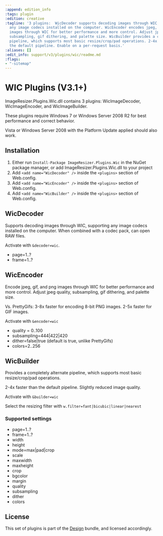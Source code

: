 ```yaml
---
:append: edition_info
:tags: plugin
:edition: creative
:tagline: '3 plugins:  WicDecoder supports decoding images through WIC, supporting
  any image codecs installed on the computer. WicEncoder encodes jpeg, gif, and png
  images through WIC for better performance and more control. Adjust jpeg quality,
  subsampling, gif dithering, and palette size. WicBuilder provides a completely alternate
  pipeline, which supports most basic resize/crop/pad operations. 2-4x faster than
  the default pipeline. Enable on a per-request basis.'
:aliases: []
:edit_info: support/v3/plugins/wic/readme.md
:flags:
- "-sitemap"
---
```


# WIC Plugins (V3.1+)

ImageResizer.Plugins.Wic.dll contains 3 plugins: WicImageDecoder, WicImageEncoder, and WicImageBuilder.

These plugins require Windows 7 or Windows Server 2008 R2 for best performance and correct behavior.

Vista or Windows Server 2008 with the Platform Update applied should also work.

## Installation

1. Either run `Install-Package ImageResizer.Plugins.Wic` in the NuGet package manager, or add ImageResizer.Plugins.Wic.dll to your project
2. Add `<add name="WicDecoder" />` inside the `<plugins>` section of Web.config.
3. Add `<add name="WicEncoder" />` inside the `<plugins>` section of Web.config.
4. Add `<add name="WicBuilder" />` inside the `<plugins>` section of Web.config.


## WicDecoder

Supports decoding images through WIC, supporting any image codecs installed on the computer. When combined with a codec pack, can open RAW files. 

Activate with `&decoder=wic`. 

* page=1..?
* frame=1..?

## WicEncoder

Encode jpeg, gif, and png images through WIC for better performance and more control. Adjust jpeg quality, subsampling, gif dithering, and palette size.

Vs. PrettyGifs: 3-8x faster for encoding 8-bit PNG images. 2-5x faster for GIF images. 

Activate with `&encoder=wic`

* quality = 0..100
* subsampling=444|422|420
* dither=false|true (default is true, unlike PrettyGifs)
* colors=2..256


## WicBuilder

Provides a completely alternate pipeline, which supports most basic resize/crop/pad operations. 

2-4x faster than the default pipeline. Slightly reduced image quality.

Activate with `&builder=wic`

Select the resizing filter with `w.filter=fant|bicubic|linear|nearest`

### Supported settings

* page=1..?
* frame=1..?
* width
* height
* mode=max|pad|crop
* scale
* maxwidth
* maxheight
* crop
* bgcolor
* margin
* quality
* subsampling
* dither
* colors

## License

This set of plugins is part of the [Design](/plugins) bundle, and licensed accordingly.